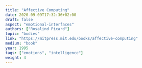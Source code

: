 ```yaml
---
title: "Affective Computing"
date: 2020-09-09T17:32:36+02:00
draft: false
aspect: "emotional-interfaces"
authors: ["Rosalind Picard"]
topic: "bodies"
link: "https://mitpress.mit.edu/books/affective-computing"
medium: "book"
year: 1995
tags: ["emotions", "intelligence"]
weight: 4
---
```

